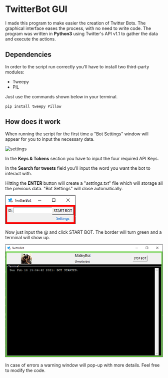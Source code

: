 # TwitterBot GUI

I made this program to make easier the creation of Twitter Bots. The graphical interface eases the process, with no need to write code.
The program was written in **Python3** using Twitter's API v1.1 to gather the data and execute the actions.


## Dependencies
In order to the script run correctly you'll have to install two third-party modules:
- Tweepy
- PIL

Just use the commands shown below in your terminal.
```
pip install tweepy Pillow
```

## How does it work

When running the script for the first time a "Bot Settings" window will appear for you to input the necessary data.

![settings](https://imgur.com/a/WNgImHx "Bot Settings window.")

In the **Keys & Tokens** section you have to input the four required API Keys.

In the **Search for tweets** field you'll input the word you want the bot to interact with.

Hitting the **ENTER** button will create a "_settings.txt_" file which will storage all the previous data. "Bot Settings" will close automatically.

![botgui](/img/gui.png "TwitterBot window.")

Now just input the @ and click START BOT. The border will turn green and a terminal will show up.

![botgui working](/img/working.png "Working bot.")

In case of errors a warning window will pop-up with more details. Feel free to modify the code.
